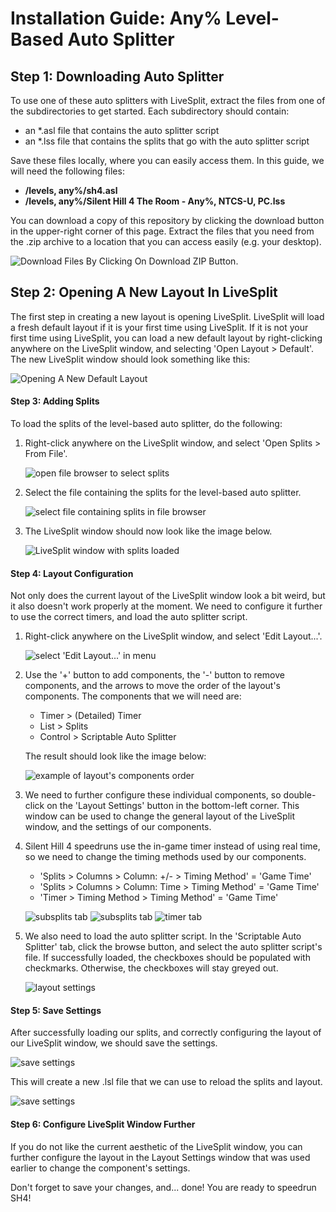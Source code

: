 # Installation Guide: Any% Level-Based Auto Splitter

## Step 1: Downloading Auto Splitter

To use one of these auto splitters with LiveSplit, extract the files from one
of the subdirectories to get started. Each subdirectory should contain:

* an *.asl file that contains the auto splitter script
* an *.lss file that contains the splits that go with the auto splitter script

Save these files locally, where you can easily access them. In this guide, we
will need the following files:

* **<location>/levels, any%/sh4.asl**
* **<location>/levels, any%/Silent Hill 4 The Room - Any%, NTCS-U, PC.lss**

You can download a copy of this repository by clicking the download button in
the upper-right corner of this page. Extract the files that you need from the 
.zip archive to a location that you can access easily (e.g. your desktop).

![Download Files By Clicking On Download ZIP Button.](assets/download_files.jpg)


## Step 2: Opening A New Layout In LiveSplit

The first step in creating a new layout is opening LiveSplit. LiveSplit will
load a fresh default layout if it is your first time using LiveSplit. If it is
not your first time using LiveSplit, you can load a new default layout by
right-clicking anywhere on the LiveSplit window, and selecting 'Open Layout > 
Default'. The new LiveSplit window should look something like this:

![Opening A New Default Layout](assets/install_rooms_step0.jpg)


#### Step 3: Adding Splits

To load the splits of the level-based auto splitter, do the following:

1. Right-click anywhere on the LiveSplit window, and select 'Open Splits > From
   File'.

   ![open file browser to select splits](assets/install_levels_step1a.jpg)

2. Select the file containing the splits for the level-based auto splitter.

   ![select file containing splits in file browser](assets/install_levels_step1b.jpg)

3. The LiveSplit window should now look like the image below.

   ![LiveSplit window with splits loaded](assets/install_levels_step1c.jpg)


#### Step 4: Layout Configuration

Not only does the current layout of the LiveSplit window look a bit weird, but
it also doesn't work properly at the moment. We need to configure it further to
use the correct timers, and load the auto splitter script.

1. Right-click anywhere on the LiveSplit window, and select 'Edit Layout...'.

   ![select 'Edit Layout...' in menu](assets/install_levels_step2a.jpg)

2. Use the '+' button to add components, the '-' button to remove components,
   and the arrows to move the order of the layout's components. The components
   that we will need are:
   
   * Timer > (Detailed) Timer
   * List > Splits
   * Control > Scriptable Auto Splitter
   
   The result should look like the image below:
   
   ![example of layout's components order](assets/install_levels_step2c.jpg)

3. We need to further configure these individual components, so double-click on
   the 'Layout Settings' button in the bottom-left corner. This window can be
   used to change the general layout of the LiveSplit window, and the settings
   of our components.

4. Silent Hill 4 speedruns use the in-game timer instead of using real time, so
   we need to change the timing methods used by our components.

   * 'Splits > Columns > Column: +/- > Timing Method' = 'Game Time'
   * 'Splits > Columns > Column: Time > Timing Method' = 'Game Time'
   * 'Timer > Timing Method > Timing Method' = 'Game Time'

    ![subsplits tab](assets/install_levels_step2d.jpg)
    ![subsplits tab](assets/install_levels_step2f.jpg)
    ![timer tab](assets/install_levels_step2g.jpg)

4. We also need to load the auto splitter script. In the 'Scriptable Auto
   Splitter' tab, click the browse button, and select the auto splitter script's
   file. If successfully loaded, the checkboxes should be populated with
   checkmarks. Otherwise, the checkboxes will stay greyed out.
   
   ![layout settings](assets/install_levels_step2h.jpg)


#### Step 5: Save Settings

After successfully loading our splits, and correctly configuring the layout of
our LiveSplit window, we should save the settings.

![save settings](assets/install_levels_step3a.jpg)

This will create a new .lsl file that we can use to reload the splits and 
layout.

![save settings](assets/install_levels_step3b.jpg)


#### Step 6: Configure LiveSplit Window Further

If you do not like the current aesthetic of the LiveSplit window, you can
further configure the layout in the Layout Settings window that was used
earlier to change the component's settings.

Don't forget to save your changes, and... done! You are ready to speedrun SH4!